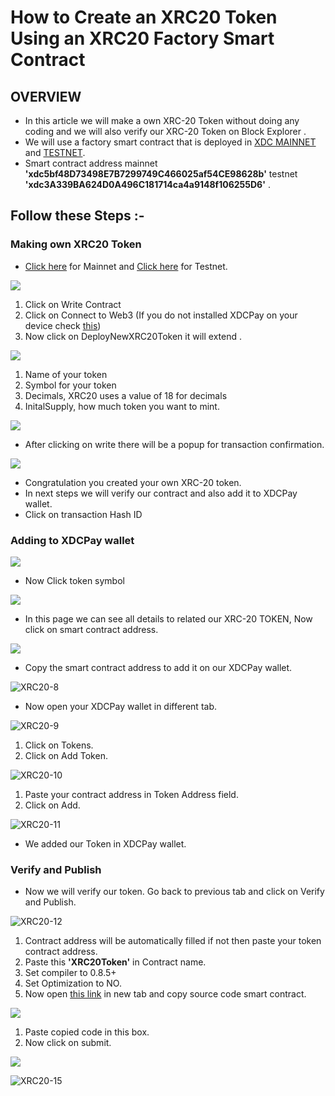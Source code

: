 # How to Create an XRC20 Token Using an XRC20 Factory Smart Contract

## OVERVIEW

* In this article we will make a own XRC-20 Token without doing any coding and we will also verify our XRC-20 Token on Block Explorer .
* We will use a factory smart contract that is deployed in [XDC MAINNET](https://explorer.xinfin.network/address/xdc5bf48d73498e7b7299749c466025af54ce98628b#readContract) and [TESTNET](https://explorer.apothem.network/address/xdc3a339ba624d0a496c181714ca4a9148f106255d6#readContract).
* Smart contract address mainnet **'xdc5bf48D73498E7B7299749C466025af54CE98628b'** testnet **'xdc3A339BA624D0A496C181714ca4a9148f106255D6'** .

## Follow these Steps :-

### Making own XRC20 Token

* [Click here](https://explorer.xinfin.network/address/xdc5bf48d73498e7b7299749c466025af54ce98628b#readContract) for Mainnet and [Click here](https://explorer.apothem.network/address/xdc3a339ba624d0a496c181714ca4a9148f106255d6#readContract) for Testnet.

![](https://user-images.githubusercontent.com/114102465/192290495-5667a79e-7482-430a-8229-718993cc3b2f.png)

1. Click on Write Contract
2. Click on Connect to Web3 (If you do not installed XDCPay on your device check [this](https://github.com/mogithehurt/docs/blob/main/how-to/xdcpay.md#%EF%B8%8F-set-up-xdcpay-wallet))
3. Now click on DeployNewXRC20Token it will extend .

![](https://user-images.githubusercontent.com/114102465/192291190-81586d16-6516-4873-876a-7d85f08c6cd4.png)

1. Name of your token
2. Symbol for your token
3. Decimals, XRC20 uses a value of 18 for decimals
4. InitalSupply, how much token you want to mint.

![](https://user-images.githubusercontent.com/114102465/192293631-d9bfc598-cd54-461c-afbc-05761de088ec.png)

* After clicking on write there will be a popup for transaction confirmation.

![](https://user-images.githubusercontent.com/114102465/192294412-d0cf81b6-18d3-453b-ac35-258bced57d09.png)

* Congratulation you created your own XRC-20 token.
* In next steps we will verify our contract and also add it to XDCPay wallet.
* Click on transaction Hash ID

### Adding to XDCPay wallet

![](https://user-images.githubusercontent.com/114102465/192295545-50bbbc28-e1ff-4a54-808f-de82deb93b52.png)

* Now Click token symbol

![](https://user-images.githubusercontent.com/114102465/192296412-112fd3f3-3dc2-409f-9c84-890194f96ed0.png)

* In this page we can see all details to related our XRC-20 TOKEN, Now click on smart contract address.

![](https://user-images.githubusercontent.com/114102465/192297955-3fddc455-1dab-42a1-b514-ae81bf37adba.png)

* Copy the smart contract address to add it on our XDCPay wallet.

![XRC20-8](https://user-images.githubusercontent.com/114102465/192300111-a98d2858-7db2-4645-b88e-672e03806db2.png)

* Now open your XDCPay wallet in different tab.

![XRC20-9](https://user-images.githubusercontent.com/114102465/192300768-42f0df22-d913-4f76-b7e8-f24ffdcc4235.png)

1. Click on Tokens.
2. Click on Add Token.

![XRC20-10](https://user-images.githubusercontent.com/114102465/192301547-a05b0298-bbdc-4918-9204-ee3b9f89fd40.png)

1. Paste your contract address in Token Address field.
2. Click on Add.

![XRC20-11](https://user-images.githubusercontent.com/114102465/192302743-b86391c1-2752-46fd-8b68-45ad80bb57f7.png)

* We added our Token in XDCPay wallet.

### Verify and Publish

* Now we will verify our token. Go back to previous tab and click on Verify and Publish.

![XRC20-12](https://user-images.githubusercontent.com/114102465/192303803-13bc199a-5b7a-4b05-b11d-bd7291c04d48.png)

1. Contract address will be automatically filled if not then paste your token contract address.
2. Paste this **'XRC20Token'** in Contract name.
3. Set compiler to 0.8.5+
4. Set Optimization to NO.
5. Now open [this link](https://explorer.xinfin.network/tokens/xdc75d5edfae0495777d23da10c47551477eaeea374#readContract) in new tab and copy source code smart contract.

![](https://user-images.githubusercontent.com/114102465/192307603-c840f43e-bb92-4e3a-a989-7e4a143a0131.png)

1. Paste copied code in this box.
2. Now click on submit.

![](https://user-images.githubusercontent.com/114102465/192304937-38b9fd75-2d57-47b0-9176-c3be7207e847.png)

![XRC20-15](https://user-images.githubusercontent.com/114102465/192310033-012cc700-b70a-48ef-b056-3c192537acff.png)
